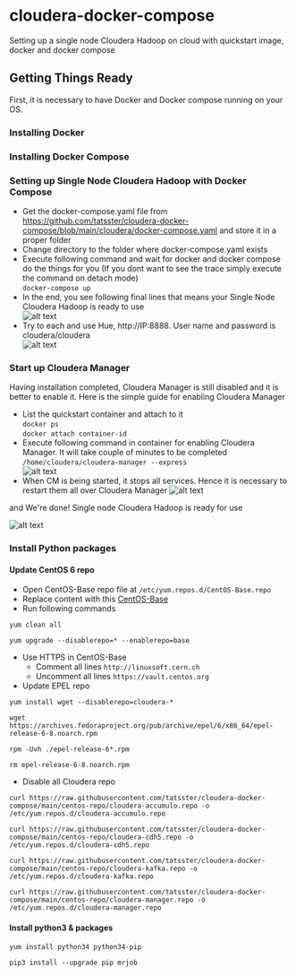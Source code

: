 # cloudera-docker-compose
Setting up a single node Cloudera Hadoop on cloud with quickstart image, docker and docker compose

## Getting Things Ready
First, it is necessary to have Docker and Docker compose running on your OS.

### Installing Docker
### Installing Docker Compose

### Setting up Single Node Cloudera Hadoop with Docker Compose  
* Get the docker-compose.yaml file from https://github.com/tatsster/cloudera-docker-compose/blob/main/cloudera/docker-compose.yaml and store it in a proper folder  
* Change directory to the folder where docker-compose.yaml exists  
* Execute following command and wait for docker and docker compose do the things for you (If you dont want to see the trace simply execute the command on detach mode)  
``` docker-compose up ``` 
* In the end, you see following final lines that means your Single Node Cloudera Hadoop is ready to use  
![alt text](https://github.com/emirkorkmaz/cloudera-quickstart-docker-compose/blob/master/misc/images/installation_done.png "Installation Done!")  
* Try to each and use Hue, http://IP:8888. User name and password is cloudera/cloudera  
![alt text](https://github.com/emirkorkmaz/cloudera-quickstart-docker-compose/blob/master/misc/images/hue_login.png "Hue Login")  

### Start up Cloudera Manager
Having installation completed, Cloudera Manager is still disabled and it is better to enable it. Here is the simple guide for enabling Cloudera Manager  

* List the quickstart container and attach to it  
``` docker ps ```   
``` docker attach container-id ```  
* Execute following command in container for enabling Cloudera Manager. It will take couple of minutes to be completed  
``` /home/cloudera/cloudera-manager --express ```  
![alt text](https://github.com/emirkorkmaz/cloudera-quickstart-docker-compose/blob/master/misc/images/cm_installed.png "CM Installed")  
* When CM is being started, it stops all services. Hence it is necessary to restart them all over Cloudera Manager
![alt text](https://github.com/emirkorkmaz/cloudera-quickstart-docker-compose/blob/master/misc/images/cm_start.png "CM Installed")  

and We're done! Single node Cloudera Hadoop is ready for use

![alt text](https://github.com/emirkorkmaz/cloudera-quickstart-docker-compose/blob/master/misc/images/cm_services_started.png "We're Done")  

### Install Python packages
#### Update CentOS 6 repo
* Open CentOS-Base repo file at `/etc/yum.repos.d/CentOS-Base.repo`
* Replace content with this [CentOS-Base](https://github.com/tatsster/cloudera-docker-compose/blob/main/centos-repo/CentOS-Base.repo)
* Run following commands
```
yum clean all

yum upgrade --disablerepo=* --enablerepo=base
```
* Use HTTPS in CentOS-Base 
  - Comment all lines `http://linuxsoft.cern.ch`
  - Uncomment all lines `https://vault.centos.org`
* Update EPEL repo
```
yum install wget --disablerepo=cloudera-*

wget https://archives.fedoraproject.org/pub/archive/epel/6/x86_64/epel-release-6-8.noarch.rpm

rpm -Uvh ./epel-release-6*.rpm

rm epel-release-6-8.noarch.rpm
```
* Disable all Cloudera repo
```
curl https://raw.githubusercontent.com/tatsster/cloudera-docker-compose/main/centos-repo/cloudera-accumulo.repo -o /etc/yum.repos.d/cloudera-accumulo.repo

curl https://raw.githubusercontent.com/tatsster/cloudera-docker-compose/main/centos-repo/cloudera-cdh5.repo -o /etc/yum.repos.d/cloudera-cdh5.repo

curl https://raw.githubusercontent.com/tatsster/cloudera-docker-compose/main/centos-repo/cloudera-kafka.repo -o /etc/yum.repos.d/cloudera-kafka.repo

curl https://raw.githubusercontent.com/tatsster/cloudera-docker-compose/main/centos-repo/cloudera-manager.repo -o /etc/yum.repos.d/cloudera-manager.repo
```

#### Install python3 & packages
```
yum install python34 python34-pip

pip3 install --upgrade pip mrjob
```
